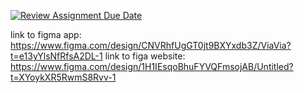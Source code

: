 [![Review Assignment Due Date](https://classroom.github.com/assets/deadline-readme-button-22041afd0340ce965d47ae6ef1cefeee28c7c493a6346c4f15d667ab976d596c.svg)](https://classroom.github.com/a/YzI0i2Iu)

link to figma  app: https://www.figma.com/design/CNVRhfUgGT0jt9BXYxdb3Z/ViaVia?t=e13yYlsNfRfsA2DL-1
link to figa website: https://www.figma.com/design/1H1IEsqoBhuFYVQFmsojAB/Untitled?t=XYoykXR5RwmS8Rvv-1